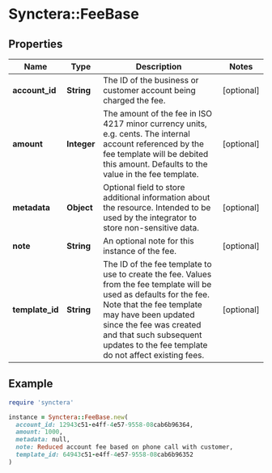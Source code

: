 # Synctera::FeeBase

## Properties

| Name | Type | Description | Notes |
| ---- | ---- | ----------- | ----- |
| **account_id** | **String** | The ID of the business or customer account being charged the fee. | [optional] |
| **amount** | **Integer** | The amount of the fee in ISO 4217 minor currency units, e.g. cents. The internal account referenced by the fee template will be debited this amount. Defaults to the value in the fee template.  | [optional] |
| **metadata** | **Object** | Optional field to store additional information about the resource. Intended to be used by the integrator to store non-sensitive data.  | [optional] |
| **note** | **String** | An optional note for this instance of the fee. | [optional] |
| **template_id** | **String** | The ID of the fee template to use to create the fee. Values from the fee template will be used as defaults for the fee. Note that the fee template may have been updated since the fee was created and that such subsequent updates to the fee template do not affect existing fees.  | [optional] |

## Example

```ruby
require 'synctera'

instance = Synctera::FeeBase.new(
  account_id: 12943c51-e4ff-4e57-9558-08cab6b96364,
  amount: 1000,
  metadata: null,
  note: Reduced account fee based on phone call with customer,
  template_id: 64943c51-e4ff-4e57-9558-08cab6b96352
)
```

